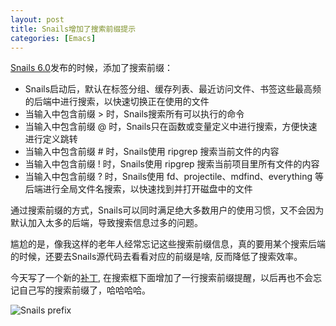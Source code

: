 ```yaml
---
layout: post
title: Snails增加了搜索前缀提示
categories: [Emacs]
---
```


[Snails 6.0](https://manateelazycat.github.io/emacs/2019/08/25/snails-6.0.html)发布的时候，添加了搜索前缀：

* Snails启动后，默认在标签分组、缓存列表、最近访问文件、书签这些最高频的后端中进行搜索，以快速切换正在使用的文件
* 当输入中包含前缀 > 时，Snails搜索所有可以执行的命令
* 当输入中包含前缀 @ 时，Snails只在函数或变量定义中进行搜索，方便快速进行定义跳转
* 当输入中包含前缀 # 时，Snails使用 ripgrep 搜索当前文件的内容
* 当输入中包含前缀 ! 时，Snails使用 ripgrep 搜索当前项目里所有文件的内容
* 当输入中包含前缀 ? 时，Snails使用 fd、projectile、mdfind、everything 等后端进行全局文件名搜索，以快速找到并打开磁盘中的文件

通过搜索前缀的方式，Snails可以同时满足绝大多数用户的使用习惯，又不会因为默认加入太多的后端，导致搜索信息过多的问题。

尴尬的是，像我这样的老年人经常忘记这些搜索前缀信息，真的要用某个搜索后端的时候，还要去Snails源代码去看看对应的前缀是啥, 反而降低了搜索效率。

今天写了一个新的[补丁](https://github.com/manateelazycat/snails/commit/b87b981cc4cb909b01a7deb882898c5d891d70d2), 在搜索框下面增加了一行搜索前缀提醒，以后再也不会忘记自己写的搜索前缀了，哈哈哈哈。

![Snails prefix]({{site.url}}/pics/add-snails-prefix/add-snals-prefix.png)
